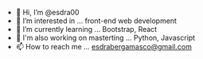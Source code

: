 - 👋 Hi, I’m @esdra00
- 👀 I’m interested in ... front-end web development
- 🌱 I’m currently learning ... Bootstrap, React
- 🌱 I'm also working on masterting ... Python, Javascript
- 📫 How to reach me ... esdrabergamasco@gmail.com

<!---
esdra00/esdra00 is a ✨ special ✨ repository because its `README.md` (this file) appears on your GitHub profile.
You can click the Preview link to take a look at your changes.
--->
